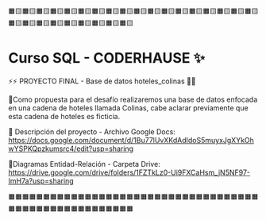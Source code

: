 🟧🟨🟧🟨🟧🟨🟧🟨🟧🟨🟧🟨🟧🟨🟧🟨🟧🟨🟧🟨🟧🟨🟧🟨🟧🟨🟧🟨🟧🟨🟧🟨🟧🟨🟧🟨🟧🟨🟧🟨🟧🟨🟧🟨🟧🟨🟧🟨🟧🟨🟧🟨🟧🟨
# Curso SQL - CODERHAUSE ✨

⚡⚡ PROYECTO FINAL - Base de datos hoteles_colinas 🏨🏨

🔸Como propuesta para el desafío realizaremos una base de datos enfocada en una cadena de hoteles llamada Colinas, cabe aclarar previamente que esta cadena de  hoteles es ficticia. 

🔸 Descripción del proyecto - Archivo Google Docs:  https://docs.google.com/document/d/1Bu77lUvXKdAdIdoS5muyxJgXYkOhwYSPKQpzkumsrc4/edit?usp=sharing

🔸Diagramas Entidad-Relación - Carpeta Drive: https://drive.google.com/drive/folders/1FZTkLz0-Ui9FXCaHsm_jN5NF97-ImH7a?usp=sharing

🟧🟧🟧🟧🟧🟧🟧🟧🟧🟧🟧🟧🟧🟧🟧🟧🟧🟧🟧🟧🟧🟧🟧🟧🟧🟧🟧🟧🟧🟧🟧🟧🟧🟧🟧🟧🟧🟧🟧🟧🟧🟧🟧🟧🟧🟧🟧🟧🟧🟧🟧🟧🟧🟧



 
